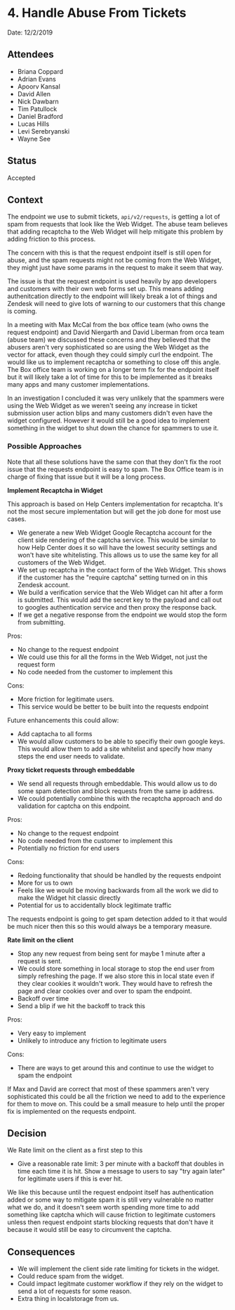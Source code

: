 # 4. Handle Abuse From Tickets

Date: 12/2/2019

## Attendees

- Briana Coppard
- Adrian Evans
- Apoorv Kansal
- David Allen
- Nick Dawbarn
- Tim Patullock
- Daniel Bradford
- Lucas Hills
- Levi Serebryanski
- Wayne See

## Status

Accepted

## Context

The endpoint we use to submit tickets, `api/v2/requests`, is getting a lot of spam from requests that look like the Web Widget. The abuse team believes that adding recaptcha to the Web Widget will help mitigate this problem by adding friction to this process.

The concern with this is that the request endpoint itself is still open for abuse, and the spam requests might not be coming from the Web Widget, they might just have some params in the request to make it seem that way.

The issue is that the request endpoint is used heavily by app developers and customers with their own web forms set up. This means adding authenitcation directly to the endpoint will likely break a lot of things and Zendesk will need to give lots of warning to our customers that this change is coming.

In a meeting with Max McCal from the box office team (who owns the request endpoint) and David Niergarth and David Liberman from orca team (abuse team) we discussed these concerns and they believed that the abusers aren't very sophisticated so are using the Web Widget as the vector for attack, even though they could simply curl the endpoint. The would like us to implement recaptcha or something to close off this angle. The Box office team is working on a longer term fix for the endpoint itself but it will likely take a lot of time for this to be implemented as it breaks many apps and many customer implementations.

In an investigation I concluded it was very unlikely that the spammers were using the Web Widget as we weren't seeing any increase in ticket submission user action blips and many customers didn't even have the widget configured. However it would still be a good idea to implement something in the widget to shut down the chance for spammers to use it.

### Possible Approaches

Note that all these solutions have the same con that they don't fix the root issue that the requests endpoint is easy to spam. The Box Office team is in charge of fixing that issue but it will be a long process.

**Implement Recaptcha in Widget**

This approach is based on Help Centers implementation for recaptcha. It's not the most secure implementation but will get the job done for most use cases.

- We generate a new Web Widget Google Recaptcha account for the client side rendering of the captcha service. This would be similar to how Help Center does it so will have the lowest security settings and won't have site whitelisting. This allows us to use the same key for all customers of the Web Widget.
- We set up recaptcha in the contact form of the Web Widget. This shows if the customer has the "require captcha" setting turned on in this Zendesk account.
- We build a verification service that the Web Widget can hit after a form is submitted. This would add the secret key to the payload and call out to googles authentication service and then proxy the response back.
- If we get a negative response from the endpoint we would stop the form from submitting.

Pros:

- No change to the request endpoint
- We could use this for all the forms in the Web Widget, not just the request form
- No code needed from the customer to implement this

Cons:

- More friction for legitimate users.
- This service would be better to be built into the requests endpoint

Future enhancements this could allow:

- Add captacha to all forms
- We would allow customers to be able to specifiy their own google keys. This would allow them to add a site whitelist and specify how many steps the end user needs to validate.

**Proxy ticket requests through embeddable**

- We send all requests through embeddable. This would allow us to do some spam detection and block requests from the same ip address.
- We could potentially combine this with the recaptcha approach and do validation for captcha on this endpoint.

Pros:

- No change to the request endpoint
- No code needed from the customer to implement this
- Potentially no friction for end users

Cons:

- Redoing functionality that should be handled by the requests endpoint
- More for us to own
- Feels like we would be moving backwards from all the work we did to make the Widget hit classic directly
- Potential for us to accidentally block legitimate traffic

The requests endpoint is going to get spam detection added to it that would be much nicer then this so this would always be a temporary measure.

**Rate limit on the client**

- Stop any new request from being sent for maybe 1 minute after a request is sent.
- We could store something in local storage to stop the end user from simply refreshing the page. If we also store this in local state even if they clear cookies it wouldn't work. They would have to refresh the page and clear cookies over and over to spam the endpoint.
- Backoff over time
- Send a blip if we hit the backoff to track this

Pros:

- Very easy to implement
- Unlikely to introduce any friction to legitimate users

Cons:

- There are ways to get around this and continue to use the widget to spam the endpoint

If Max and David are correct that most of these spammers aren't very sophisticated this could be all the friction we need to add to the experience for them to move on. This could be a small measure to help until the proper fix is implemented on the requests endpoint.

## Decision

We Rate limit on the client as a first step to this

- Give a reasonable rate limit: 3 per minute with a backoff that doubles in time each time it is hit. Show a message to users to say "try again later" for legitimate users if this is ever hit.

We like this because until the request endpoint itself has authentication added or some way to mitigate spam it is still very vulnerable no matter what we do, and it doesn't seem worth spending more time to add something like captcha which will cause friction to legitimate customers unless then request endpoint starts blocking requests that don't have it because it would still be easy to circumvent the captcha.

## Consequences

- We will implement the client side rate limiting for tickets in the widget.
- Could reduce spam from the widget.
- Could impact legitmate customer workflow if they rely on the widget to send a lot of requests for some reason.
- Extra thing in localstorage from us.
